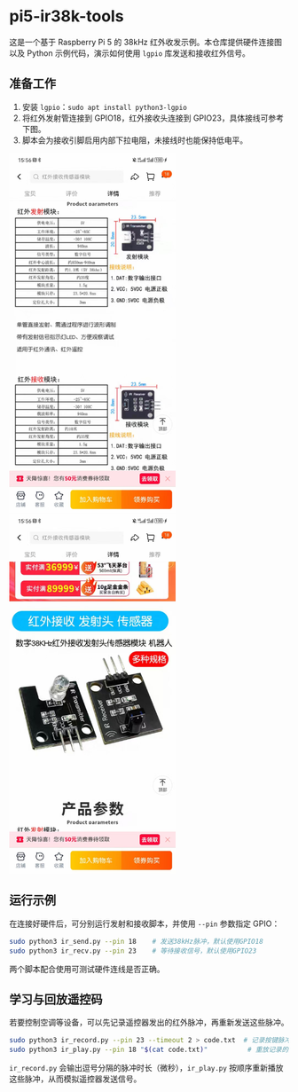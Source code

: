# pi5-ir38k-tools

这是一个基于 Raspberry Pi 5 的 38kHz 红外收发示例。本仓库提供硬件连接图以及 Python 示例代码，演示如何使用 `lgpio` 库发送和接收红外信号。

## 准备工作

1. 安装 `lgpio`：`sudo apt install python3-lgpio`
2. 将红外发射管连接到 GPIO18，红外接收头连接到 GPIO23，具体接线可参考下图。
3. 脚本会为接收引脚启用内部下拉电阻，未接线时也能保持低电平。

<img src="doc/device1.jpg" alt="Device 1" width="300" />
<img src="doc/device2.jpg" alt="Device 2" width="300" />

## 运行示例

在连接好硬件后，可分别运行发射和接收脚本，并使用 `--pin` 参数指定 GPIO：

```bash
sudo python3 ir_send.py --pin 18    # 发送38kHz脉冲，默认使用GPIO18
sudo python3 ir_recv.py --pin 23    # 等待接收信号，默认使用GPIO23
```

两个脚本配合使用可测试硬件连线是否正确。


## 学习与回放遥控码

若要控制空调等设备，可以先记录遥控器发出的红外脉冲，再重新发送这些脉冲。

```bash
sudo python3 ir_record.py --pin 23 --timeout 2 > code.txt  # 记录按键脉冲
sudo python3 ir_play.py --pin 18 "$(cat code.txt)"          # 重放记录的脉冲
```

`ir_record.py` 会输出逗号分隔的脉冲时长（微秒），`ir_play.py` 按顺序重新播放这些脉冲，从而模拟遥控器发送信号。
